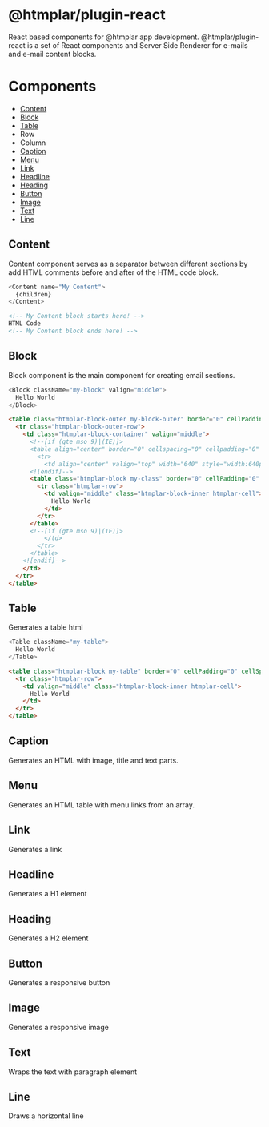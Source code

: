 # @htmplar/plugin-react

React based components for @htmplar app development. @htmplar/plugin-react is a set of React components and Server Side Renderer for e-mails and e-mail content blocks.

# Components
* [Content](#content)
* [Block](#block)
* [Table](#table)
* Row
* Column
* [Caption](#caption)
* [Menu](#menu)
* [Link](#link)
* [Headline](#headline)
* [Heading](#heading)
* [Button](#button)
* [Image](#image)
* [Text](#text)
* [Line](#line)

## Content
Content component serves as a separator between different sections by add HTML comments before and after of the HTML code block.

``` js
<Content name="My Content">
  {children}
</Content>
```

``` html
<!-- My Content block starts here! -->
HTML Code
<!-- My Content block ends here! -->
```

## Block
Block component is the main component for creating email sections.

``` js
<Block className="my-block" valign="middle">
  Hello World
</Block>
```

``` html
<table class="htmplar-block-outer my-block-outer" border="0" cellPadding="0" cellSpacing="0" width="100%">
  <tr class="htmplar-block-outer-row">
    <td class="htmplar-block-container" valign="middle">
      <!--[if (gte mso 9)|(IE)]>
      <table align="center" border="0" cellspacing="0" cellpadding="0" width="640" style="width:640px;">
        <tr>
          <td align="center" valign="top" width="640" style="width:640px;">
      <![endif]-->
      <table class="htmplar-block my-class" border="0" cellPadding="0" cellSpacing="0" align="center">
        <tr class="htmplar-row">
          <td valign="middle" class="htmplar-block-inner htmplar-cell">
            Hello World
          </td>
        </tr>
      </table>
      <!--[if (gte mso 9)|(IE)]>
          </td>
        </tr>
      </table>
    <![endif]-->
    </td>
  </tr>
</table>
```

## Table
Generates a table html

``` js
<Table className="my-table">
  Hello World
</Table>
```

``` html
<table class="htmplar-block my-table" border="0" cellPadding="0" cellSpacing="0" align="center">
  <tr class="htmplar-row">
    <td valign="middle" class="htmplar-block-inner htmplar-cell">
      Hello World
    </td>
  </tr>
</table>
```

## Caption
Generates an HTML with image, title and text parts.

## Menu
Generates an HTML table with menu links from an array.

## Link
Generates a link

## Headline
Generates a H1 element

## Heading
Generates a H2 element

## Button
Generates a responsive button

## Image
Generates a responsive image

## Text
Wraps the text with paragraph element

## Line
Draws a horizontal line